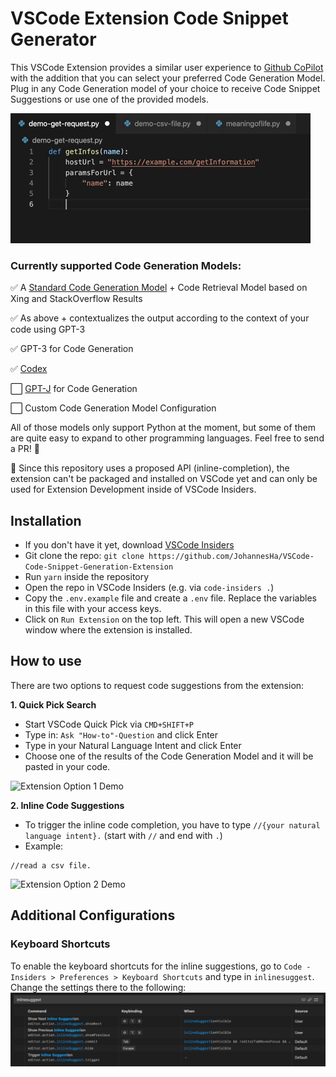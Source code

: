 # VSCode Extension Code Snippet Generator

This VSCode Extension provides a similar user experience to [Github CoPilot](https://copilot.github.com/) with the addition that you can select your preferred Code Generation Model.
Plug in any Code Generation model of your choice to receive Code Snippet Suggestions or use one of the provided models.

![Code Generation Get Request Demo](https://github.com/JohannesHa/VSCode-Code-Snippet-Generation-Extension/blob/master/media/code-generation-get-request-demo.gif?raw=true)

### Currently supported Code Generation Models:
✅ A [Standard Code Generation Model](https://github.com/neulab/external-knowledge-codegen) + Code Retrieval Model based on Xing and StackOverflow Results

✅ As above + contextualizes the output according to the context of your code using GPT-3

✅ GPT-3 for Code Generation

✅ [Codex](https://openai.com/blog/openai-codex/)

⬜️ [GPT-J](https://github.com/kingoflolz/mesh-transformer-jax) for Code Generation

⬜️ Custom Code Generation Model Configuration

All of those models only support Python at the moment, but some of them are quite easy to expand to other programming languages. Feel free to send a PR! 🙌

🚨 Since this repository uses a proposed API (inline-completion), the extension can't be packaged and installed on VSCode yet and can only be used for Extension Development inside of VSCode Insiders.

## Installation
- If you don't have it yet, download [VSCode Insiders](https://code.visualstudio.com/insiders/)
- Git clone the repo: `git clone https://github.com/JohannesHa/VSCode-Code-Snippet-Generation-Extension`
- Run `yarn` inside the repository
- Open the repo in VSCode Insiders (e.g. via `code-insiders .`) 
- Copy the `.env.example` file and create a `.env` file. Replace the variables in this file with your access keys.
- Click on `Run Extension` on the top left. This will open a new VSCode window where the extension is installed.

## How to use

There are two options to request code suggestions from the extension:

**1. Quick Pick Search**

- Start VSCode Quick Pick via `CMD+SHIFT+P`
- Type in: `Ask "How-to"-Question` and click Enter
- Type in your Natural Language Intent and click Enter
- Choose one of the results of the Code Generation Model and it will be pasted in your code.

![Extension Option 1 Demo](https://github.com/JohannesHa/VSCode-Code-Snippet-Generation-Extension/blob/master/media/extension-option-1.gif?raw=true)

**2. Inline Code Suggestions**

- To trigger the inline code completion, you have to type `//{your natural language intent}.` (start with `//` and end with `.`)
- Example:

```
//read a csv file.
```

![Extension Option 2 Demo](https://github.com/JohannesHa/VSCode-Code-Snippet-Generation-Extension/blob/master/media/extension-option-2.gif?raw=true)

## Additional Configurations

### Keyboard Shortcuts
To enable the keyboard shortcuts for the inline suggestions, go to `Code - Insiders > Preferences > Keyboard Shortcuts` and type in `inlinesuggest`. Change the settings there to the following:
![code-suggestion-keyboard-shortcut-settings](https://github.com/JohannesHa/VSCode-Code-Snippet-Generation-Extension/blob/master/media/code-suggestion-keyboard-shortcut-settings.png?raw=true)



